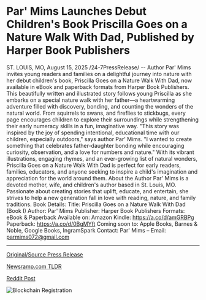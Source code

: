 # Par' Mims Launches Debut Children's Book Priscilla Goes on a Nature Walk With Dad, Published by Harper Book Publishers

ST. LOUIS, MO, August 15, 2025 /24-7PressRelease/ -- Author Par' Mims invites young readers and families on a delightful journey into nature with her debut children's book, Priscilla Goes on a Nature Walk With Dad, now available in eBook and paperback formats from Harper Book Publishers.  This beautifully written and illustrated story follows young Priscilla as she embarks on a special nature walk with her father—a heartwarming adventure filled with discovery, bonding, and counting the wonders of the natural world. From squirrels to swans, and fireflies to stickbugs, every page encourages children to explore their surroundings while strengthening their early numeracy skills in a fun, imaginative way.  "This story was inspired by the joy of spending intentional, educational time with our children, especially outdoors," says author Par' Mims. "I wanted to create something that celebrates father-daughter bonding while encouraging curiosity, observation, and a love for numbers and nature."  With its vibrant illustrations, engaging rhymes, and an ever-growing list of natural wonders, Priscilla Goes on a Nature Walk With Dad is perfect for early readers, families, educators, and anyone seeking to inspire a child's imagination and appreciation for the world around them.  About the Author Par' Mims is a devoted mother, wife, and children's author based in St. Louis, MO. Passionate about creating stories that uplift, educate, and entertain, she strives to help a new generation fall in love with reading, nature, and family traditions.  Book Details:  Title: Priscilla Goes on a Nature Walk With Dad (Book I)  Author: Par' Mims  Publisher: Harper Book Publishers  Formats: eBook & Paperback  Available on: Amazon  Kindle: https://a.co/d/amGRBPg Paperback: https://a.co/d/0BgMYft  Coming soon to: Apple Books, Barnes & Noble, Google Books, IngramSpark  Contact: Par' Mims – Email: parmims072@gmail.com 

---

[Original/Source Press Release](https://www.24-7pressrelease.com/press-release/525907/par-mims-launches-debut-childrens-book-priscilla-goes-on-a-nature-walk-with-dad-published-by-harper-book-publishers)
                    

[Newsramp.com TLDR](https://newsramp.com/curated-news/par-mims-inspires-young-minds-with-nature-themed-children-s-book/7ce02ee03a412233405a9188253616d2) 

 



[Reddit Post](https://www.reddit.com/r/BookNews/comments/1mqqwbx/par_mims_inspires_young_minds_with_naturethemed/) 



![Blockchain Registration](https://cdn.newsramp.app/24-7PressRelease/qrcode/258/15/goldXuyE.webp)